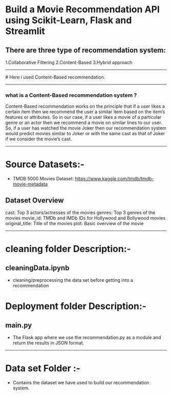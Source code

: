 
# Build a Movie Recommendation API using Scikit-Learn, Flask and Streamlit

## There are three type of recommendation system:
1.Collaborative Filtering
2.Content-Based
3.Hybrid approach
<hr>
# Here i used Content-Based recommendation.
<hr>

### what is a  Content-Based recommendation system ?
Content-Based recommendation works on the principle that if a user likes a certain item then we recommend the user a similar item based on the item’s features or attributes. So in our case, if a user likes a movie of a particular genre or an actor then we recommend a movie on similar lines to our user. So, if a user has watched the movie Joker then our recommendation system would predict movies similar to Joker or with the same cast as that of Joker if we consider the movie’s cast.

<hr>

# Source Datasets:- 
- TMDB 5000 Movies Dataset: https://www.kaggle.com/tmdb/tmdb-movie-metadata

## Dataset Overview


cast: Top 3 actors/actresses of the movies
genres: Top 3 genres of the movies
movie_id: TMDb and IMDb IDs for Hollywood and Bollywood movies
original_title: Title of the movies
plot: Basic overview of the movie

<hr>

# cleaning folder Description:-
## cleaningData.ipynb 
- cleaning/preprocessing the data set before getting into a recommendation



# Deployment folder Description:- 
## main.py
- The Flask app where we use the recommendation.py as a module and return the results in JSON format. 

<hr> 

# Data set Folder :- 
- Contains the dataset we have used to build our recommendation system.
